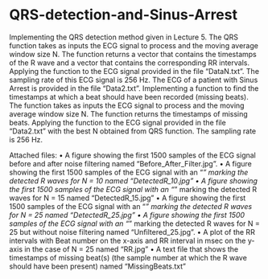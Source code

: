 # QRS-detection-and-Sinus-Arrest

Implementing the QRS detection method given in Lecture 5. The QRS function takes as inputs the ECG signal to process and the moving average window size N. The function returns a vector that contains the timestamps of the R wave and a vector that contains the corresponding RR intervals. Applying the function to the ECG signal provided in the file “DataN.txt”. The sampling rate of this ECG signal is 256 Hz.
The ECG of a patient with Sinus Arrest is provided in the file “Data2.txt”. Implementing a function to find the timestamps at which a beat should have been recorded (missing beats). The function takes as inputs the ECG signal to process and the moving average window size N. The function returns the timestamps of missing beats. Applying the function to the ECG signal provided in the file “Data2.txt” with the best N obtained from QRS function. The sampling rate is 256 Hz. 

Attached files: 
• A figure showing the first 1500 samples of the ECG signal before and after noise filtering named “Before_After_Filter.jpg”.
• A figure showing the first 1500 samples of the ECG signal with an “*” marking the detected R waves for N = 10  named “DetectedR_10.jpg” 
• A figure showing the first 1500 samples of the ECG signal with an “*” marking the detected R waves for N = 15 named “DetectedR_15.jpg”
• A figure showing the first 1500 samples of the ECG signal with an “*” marking the detected R waves for N = 25 named “DetectedR_25.jpg”
• A figure showing the first 1500 samples of the ECG signal with an “*” marking the detected R waves for N = 25 but without noise filtering named “Unfiltered_25.jpg”. 
• A plot of the RR intervals with Beat number on the x-axis and RR interval in msec on the y-axis in the case of N = 25 named “RR.jpg” 
• A text file that shows the timestamps of missing beat(s) (the sample number at which the R wave should have been present) named “MissingBeats.txt” 
